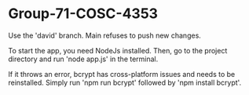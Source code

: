 # Group-71-COSC-4353

Use the 'david' branch. Main refuses to push new changes.

To start the app, you need NodeJs installed. Then, go to the project directory and run 'node app.js' in the terminal.

If it throws an error, bcrypt has cross-platform issues and needs to be reinstalled. Simply run 'npm run bcrypt' followed by 'npm install bcrypt'.
